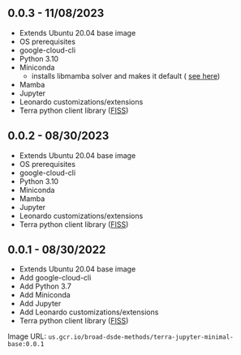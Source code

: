 ## 0.0.3 - 11/08/2023

- Extends Ubuntu 20.04 base image
- OS prerequisites
- google-cloud-cli
- Python 3.10
- Miniconda
  - installs libmamba solver and makes it default (
    [see here](https://www.anaconda.com/blog/a-faster-conda-for-a-growing-community/))
- Mamba
- Jupyter
- Leonardo customizations/extensions
- Terra python client library ([FISS](https://github.com/broadinstitute/fiss))

## 0.0.2 - 08/30/2023

- Extends Ubuntu 20.04 base image
- OS prerequisites
- google-cloud-cli
- Python 3.10
- Miniconda
- Mamba
- Jupyter
- Leonardo customizations/extensions
- Terra python client library ([FISS](https://github.com/broadinstitute/fiss))

## 0.0.1 - 08/30/2022

- Extends Ubuntu 20.04 base image
- Add google-cloud-cli
- Add Python 3.7
- Add Miniconda
- Add Jupyter
- Add Leonardo customizations/extensions
- Terra python client library ([FISS](https://github.com/broadinstitute/fiss))

Image URL: `us.gcr.io/broad-dsde-methods/terra-jupyter-minimal-base:0.0.1`

